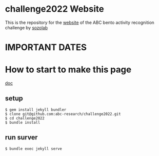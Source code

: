# challenge2022 Website

This is the repository for the [website](https://abc-research.github.io/challenge2022/) of the ABC bento activity recognition challenge by [sozolab](https://sozolab.jp)

# IMPORTANT DATES
<!-- - Start of competition: June 1, 2021 -->
<!-- - Test data sent to participants: July 1, 2021 -->
<!-- - Registration close: July 15, 2021 -->
<!-- - Submission of results: August 1, 2021 -->
<!-- - Submission of paper: August 1, 2021 -->
<!-- - Review sent to participants: August 23, 2021 -->
<!-- - Camera-ready paper: September 17, 2021 -->

# How to start to make this page
[doc](http://jekyllrb-ja.github.io/docs/)

## setup
```
$ gem install jekyll bundler
$ clone git@github.com:abc-research/challenge2022.git
$ cd challenge2022
$ bundle install
```

## run surver
```
$ bundle exec jekyll serve
```



